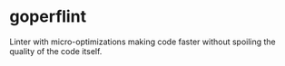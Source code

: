 # goperflint

Linter with micro-optimizations making code faster without spoiling the quality of the code itself.
